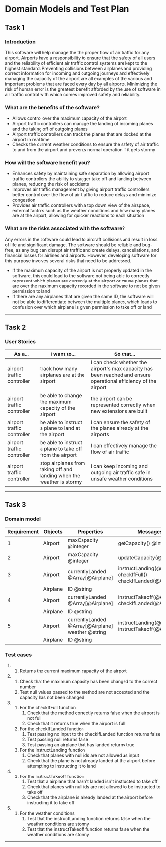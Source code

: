 # Domain Models and Test Plan
<h2>Task 1</h2>

<h3>Introduction</h3>

This software will help manage the the proper flow of air traffic for any airport. Airports have a responsibility to ensure that the safety of all users and the reliability of efficient air traffic control systems are kept to the highest standard. Preventing collisions between airplanes and providing correct information for incoming and outgoing journeys and effectively managing the capacity of the airport are all examples of the various and important problems that are faced every day by all airports. Minimizing the risk of human error is the greatest benefit afforded by the use of software in air traffic control with which comes improved safety and reliability.  

<h3>What are the benefits of the software?</h3>

- Allows control over the maximum capacity of the airport 
- Airport traffic controllers can manage the landing of incoming planes and the taking off of outgoing planes
- Airport traffic controllers can track the planes that are docked at the airport in real time 
- Checks the current weather conditions to ensure the safety of air traffic to and from the airport and prevents normal operation if it gets stormy 

<h3>How will the software benefit you?</h3>

- Enhances safety by maintaining safe separation by allowing airport traffic controllers the ability to stagger take off and landing between planes, reducing the risk of accidents 
- Improves air traffic management by giving airport traffic controllers better control over the flow of air traffic to reduce delays and minimize congestion
- Provides air traffic controllers with a top down view of the airspace, external factors such as the weather conditions and how many planes are at the airport, allowing for quicker reactions to each situation
  
<h3>What are the risks associated with the software?</h3>  

Any errors in the software could lead to aircraft collisions and result in loss of life and significant damage. The software should be reliable and bug-free, as any bug can disrupt air traffic and create delays, cancellations, and financial losses for airlines and airports. However, developing software for this purpose involves several risks that need to be addressed.

- If the maximum capacity of the airport is not properly updated in the software, this could lead to the software not being able to correctly represent which planes are currently at the airport or cause planes that are over the maximum capacity recorded in the software to not be given permission to land
- If there are any airplanes that are given the same ID, the software will not be able to differentiate between the multiple planes, which leads to confusion over which airplane is given permission to take off or land
 
---

<h2>Task 2</h2>
<h3>User Stories</h3>

|       As a...       | I want to...        | So that...                |
| ------------- | ------------------------------------------------------------------------------------------------------------------------------------------------------------------------------------------------------------------- | ------------------------------- |
| airport traffic controller | track how many airplanes are at the airport | I can check whether the airport's max capacity has been reached and ensure operational efficiency of the airport |
| airport traffic controller | be able to change the maximum capacity of the airport       | the airport can be represented correctly when new extensions are built             |
| airport traffic controller | be able to instruct a plane to land at the airport    | I can ensure the safety of the planes already at the airports|
| airport traffic controller | be able to instruct a plane to take off from the airport   | I can effectively manage the flow of air traffic  |
| airport traffic controller | stop airplanes from taking off and landing when the weather is stormy   | I can keep incoming and outgoing air traffic safe in unsafe weather conditions  |
---

<h2>Task 3</h2>
<h3>Domain model</h3>

| Requirement | Objects | Properties | Messages   | Output
| ------- |-----------|-------------------------------------------------------------------------------------------------------------------------------------------------------------------------------------------- | ------------------------------- | -------------------------------|
| 1  |  Airport  | maxCapacity @integer   | getCapacity() @integer | @integer 
| 2  |  Airport  | maxCapacity @integer    | updateCapacity(@integer)         | @void | 
| 3  |  Airport   | currentlyLanded @Array[@Airplane]   | instructLanding(@Airplane) <br> checkIfFull() <br> checkIfLanded(@Airplane) | @boolean <br> @boolean <br> @boolean  |
|   |  Airplane   |  ID @string |   |  |
| 4  |  Airport   | currentlyLanded @Array[@Airplane]  | instructTakeoff(@Airplane)  <br> checkIfLanded(@Airplane)   | @boolean  <br> @boolean  |
|   |  Airplane   |   ID @string   |   |   |
| 5  |  Airport   | currentlyLanded @Array[@Airplane] <br> weather @string | instructLanding(@Airplane)  <br> instructTakeoff(@Airplane)   | @boolean  <br> @boolean  |
|   |  Airplane   |   ID @string   |   |   |

<h3>Test cases</h3>

1. 1. Returns the current maximum capacity of the airport 
2. 1. Check that the maximum capacity has been changed to the correct number
   2. Test null values passed to the method are not accepted and the capacity has not been changed
3. 1. For the checkIfFull function
      1. Check that the method correctly returns false when the airport is not full
      2. Check that it returns true when the airport is full
   2. For the checkIfLanded function
      1. Test passing no input to the checkIfLanded function returns false
      2. Test passing null returns false
      3. Test passing an airplane that has landed returns true
   3. For the instructLanding function
      1. Check that planes with null ids are not allowed as input
      2. Check that the plane is not already landed at the airport before attempting to instructing it to land
4. 1. For the instructTakeoff function
      1. Test that a airplane that hasn't landed isn't instructed to take off
      2. Check that planes with null ids are not allowed to be instructed to take off
      3. Check that the airplane is already landed at the airport before instructing it to take off
5. 1. For the weather conditions
      1. Test that the instructLanding function returns false when the weather conditions are stormy
      2. Test that the instructTakeoff function returns false when the weather conditions are stormy

---